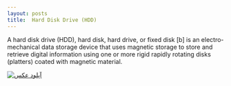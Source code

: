 ```yaml
---
layout: posts
title:  Hard Disk Drive (HDD)
---
```


A hard disk drive (HDD), hard disk, hard drive, or fixed disk [b] is an electro-mechanical data storage device that uses magnetic storage to store and retrieve digital information using one or more rigid rapidly rotating disks (platters) coated with magnetic material.



<a href="http://uupload.ir/view/nmdq_hard-drive-ts-photography-getty-images-583dd83b5f9b58d5b1372b9b.png" target="_blank"><img src="http://uupload.ir/files/nmdq_hard-drive-ts-photography-getty-images-583dd83b5f9b58d5b1372b9b_thumb.png" border="0" alt="آپلود عکس" /></a>



